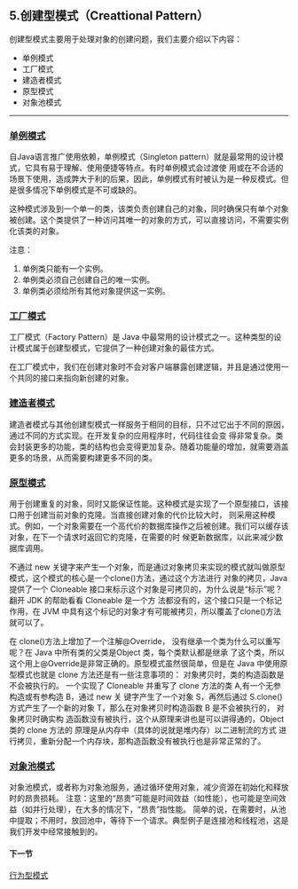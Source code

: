 ## 5.创建型模式（Creattional Pattern）
创建型模式主要用于处理对象的创建问题，我们主要介绍以下内容：
- 单例模式
- 工厂模式
- 建造者模式
- 原型模式
- 对象池模式

----
### [单例模式](singleton/5.1.Singleton.md)
自Java语言推广使用依赖，单例模式（Singleton pattern）就是最常用的设计模式，它具有易于理解、使用便捷等特点。有时单例模式会过渡使
用或在不合适的场景下使用，造成弊大于利的后果，因此，单例模式有时被认为是一种反模式。但是很多情况下单例模式是不可或缺的。

这种模式涉及到一个单一的类，该类负责创建自己的对象，同时确保只有单个对象被创建。这个类提供了一种访问其唯一的对象的方式，可以直接访问，不需要实例化该类的对象。

注意：

1. 单例类只能有一个实例。
2. 单例类必须自己创建自己的唯一实例。
3. 单例类必须给所有其他对象提供这一实例。

### [工厂模式](factory/5.2.Factory.md)
工厂模式（Factory Pattern）是 Java 中最常用的设计模式之一。这种类型的设计模式属于创建型模式，它提供了一种创建对象的最佳方式。

在工厂模式中，我们在创建对象时不会对客户端暴露创建逻辑，并且是通过使用一个共同的接口来指向新创建的对象。

### [建造者模式](builder/5.3.Builder.md)
建造者模式与其他创建型模式一样服务于相同的目标，只不过它出于不同的原因，通过不同的方式实现。在开发复杂的应用程序时，代码往往会变
得非常复杂。类会封装更多的功能，类的结构也会变得更加复杂。随着功能量的增加，就需要涵盖更多的场景，从而需要构建更多不同的类。

### [原型模式](prototype/5.4.Prototype.md)
用于创建重复的对象，同时又能保证性能。这种模式是实现了一个原型接口，该接口用于创建当前对象的克隆。当直接创建对象的代价比较大时，
则采用这种模式。例如，一个对象需要在一个高代价的数据库操作之后被创建。我们可以缓存该对象，在下一个请求时返回它的克隆，在需要的时
候更新数据库，以此来减少数据库调用。

不通过 new 关键字来产生一个对象，而是通过对象拷贝来实现的模式就叫做原型模式，这个模式的核心是一个clone()方法，通过这个方法进行
对象的拷贝，Java 提供了一个 Cloneable 接口来标示这个对象是可拷贝的，为什么说是“标示”呢？翻开 JDK 的帮助看看 Cloneable 是一个方
法都没有的，这个接口只是一个标记作用，在 JVM 中具有这个标记的对象才有可能被拷贝，所以覆盖了clone()方法就可以了。

在 clone()方法上增加了一个注解@Override， 没有继承一个类为什么可以重写呢？在 Java 中所有类的父类是Object 类，每个类默认都是继承
了这个类，所以这个用上@Override是非常正确的。原型模式虽然很简单，但是在 Java 中使用原型模式也就是 clone 方法还是有一些注意事项的：
对象拷贝时，类的构造函数是不会被执行的。 一个实现了 Cloneable 并重写了 clone 方法的类 A,有一个无参构造或有参构造 B，通过 new 关
键字产生了一个对象 S，再然后通过 S.clone()方式产生了一个新的对象 T，那么在对象拷贝时构造函数 B 是不会被执行的， 对象拷贝时确实构
造函数没有被执行，这个从原理来讲也是可以讲得通的，Object 类的 clone 方法的 原理是从内存中（具体的说就是堆内存）以二进制流的方式
进行拷贝，重新分配一个内存块，那构造函数没有被执行也是非常正常的了。

### [对象池模式](objectpool/5.5.ObjectPool.md)
对象池模式，或者称为对象池服务，通过循环使用对象，减少资源在初始化和释放时的昂贵损耗。
注意：这里的“昂贵”可能是时间效益（如性能），也可能是空间效益（如并行处理），在大多的情况下，“昂贵”指性能。
简单的说，在需要时，从池中提取；不用时，放回池中，等待下一个请求。典型例子是连接池和线程池，这是我们开发中经常接触到的。

#### 下一节
[行为型模式](../behavioralpattern/6.Behavioral%20Pattern.md)